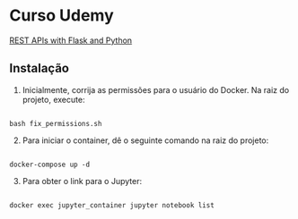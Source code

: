 # Curso Udemy

[REST APIs with Flask and Python](https://www.udemy.com/course/django-3-make-websites-with-python-tutorial-beginner-learn-bootstrap/?utm_source=adwords&utm_medium=udemyads&utm_campaign=Python_v.PROF_la.EN_cc.ROW_ti.7380&utm_content=deal4584&utm_term=_._ag_85724077584_._ad_437497333656_._kw__._de_c_._dm__._pl__._ti_dsa-774930033489_._li_1001773_._pd__._&matchtype=b&gclid=CjwKCAjw9vn4BRBaEiwAh0muDGYhG5y1J9d5rqi9x__TwybKCtA-nlS4jUa5kZsVhVTegyP5qnWkchoCiToQAvD_BwE)

## Instalação

1. Inicialmente, corrija as permissões para o usuário do Docker. Na raiz do projeto, execute:

<pre><code>
bash fix_permissions.sh
</code></pre>


2. Para iniciar o container, dê o seguinte comando na raiz do projeto:

<pre><code>
docker-compose up -d
</code></pre>

3. Para obter o link para o Jupyter:

<pre><code>
docker exec jupyter_container jupyter notebook list
</code></pre>
